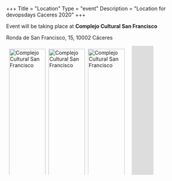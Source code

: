 +++
Title = "Location"
Type = "event"
Description = "Location for devopsdays Caceres 2020"
+++

Event will be taking place at **Complejo Cultural San Francisco**

Ronda de San Francisco, 15, 10002 Cáceres
<div>
    <div class="row" style="display: flex; flex-wrap: wrap; padding: 0 4px;"> 
        <div class="column" style="flex: 25%; max-width: 20%; padding: 0 4px;" >
            <img src="https://devopsdays.cc/wp-content/uploads/2019/12/devopsdays-san-francisco-jorge-rey-41.jpg"
                alt="Complejo Cultural San Francisco"
                style="margin-top: 8px; vertical-align: middle; width: 100%;"/>
            <img src="https://devopsdays.cc/wp-content/uploads/2019/12/devopsdays-san-francisco-jorge-rey-42.jpg"
                alt="Complejo Cultural San Francisco"
                style="margin-top: 8px; vertical-align: middle; width: 100%;"/>
            <img src="https://devopsdays.cc/wp-content/uploads/2019/12/devopsdays-san-francisco-jorge-rey-31.jpg"
                alt="Complejo Cultural San Francisco"
                style="margin-top: 8px; vertical-align: middle; width: 100%;" />
        </div>
        <div class="column" style="flex: 25%; max-width: 20%; padding: 0 4px;">
            <img src="https://devopsdays.cc/wp-content/uploads/2019/12/devopsdays-san-francisco-jorge-rey-7.jpg"
                alt="Complejo Cultural San Francisco"
                style="margin-top: 8px; vertical-align: middle; width: 100%;" />
            <img src="https://devopsdays.cc/wp-content/uploads/2019/12/devopsdays-san-francisco-jorge-rey-15.jpg"
                alt="Complejo Cultural San Francisco"
                style="margin-top: 8px; vertical-align: middle; width: 100%;" />
            <img src="https://devopsdays.cc/wp-content/uploads/2019/12/devopsdays-san-francisco-jorge-rey-34.jpg"
                alt="Complejo Cultural San Francisco"
                style="margin-top: 8px; vertical-align: middle; width: 100%;" />
        </div>
        <div class="column" style="flex: 25%; max-width: 20%; padding: 0 4px;">
            <img src="https://devopsdays.cc/wp-content/uploads/2019/12/devopsdays-san-francisco-jorge-rey-10.jpg"
                alt="Complejo Cultural San Francisco"
                style="margin-top: 8px; vertical-align: middle; width: 100%;" />
            <img src="https://devopsdays.cc/wp-content/uploads/2019/12/devopsdays-san-francisco-jorge-rey-16.jpg"
                alt="Complejo Cultural San Francisco"
                style="margin-top: 8px; vertical-align: middle; width: 100%;" />
            <img src="https://devopsdays.cc/wp-content/uploads/2019/12/devopsdays-san-francisco-jorge-rey-29.jpg"
                alt="Complejo Cultural San Francisco"
                style="margin-top: 8px; vertical-align: middle; width: 100%;" />
        </div>
        <div class="column" style="flex: 15%; max-width: 15%;" >
            <iframe src="https://www.google.com/maps/embed?pb=!1m18!1m12!1m3!1d647.5102114503014!2d-6.368362451721727!3d39.46718244352559!2m3!1f0!2f0!3f0!3m2!1i1024!2i768!4f13.1!3m3!1m2!1s0xd15dfcd81399783%3A0x574d387fc582e160!2sComplejo+Cultural+San+Francisco!5e0!3m2!1sen!2ses!4v1557252048586!5m2!1sen!2ses" width="500" height="350" frameborder="0" style="border:0; margin-left: 15px" allowfullscreen></iframe>
        </div>  
    </div> 
</div>


<!-- Uncomment this only if you have set the coordinates for your location in the config yaml. Get Latitude and Longitude of a Point: http://itouchmap.com/latlong.html -->
<!--{{< event_map >}}-->
